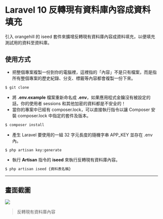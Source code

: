 # Laravel 10 反轉現有資料庫內容成資料填充

引入 orangehill 的 iseed 套件來擴增反轉現有資料庫內容成資料填充，以便填充測試用的資料至資料庫。

## 使用方式
- 把整個專案複製一份到你的電腦裡，這裡指的「內容」不是只有檔案，而是指所有整個專案的歷史紀錄、分支、標籤等內容都會複製一份下來。
```sh
$ git clone
```
- 將 __.env.example__ 檔案重新命名成 __.env__，如果應用程式金鑰沒有被設定的話，你的使用者 sessions 和其他加密的資料都是不安全的！
- 當你的專案中已經有 composer.lock，可以直接執行指令以讓 Composer 安裝 composer.lock 中指定的套件及版本。
```sh
$ composer install
```
- 產生 Laravel 要使用的一組 32 字元長度的隨機字串 APP_KEY 並存在 .env 內。
```sh
$ php artisan key:generate
```
- 執行 __Artisan__ 指令的 __iseed__ 來執行反轉現有資料庫內容。
```sh
$ php artisan iseed {資料表名稱}
```

----

## 畫面截圖
![](https://i.imgur.com/iu5T1ss.png)
> 反轉現有資料庫內容